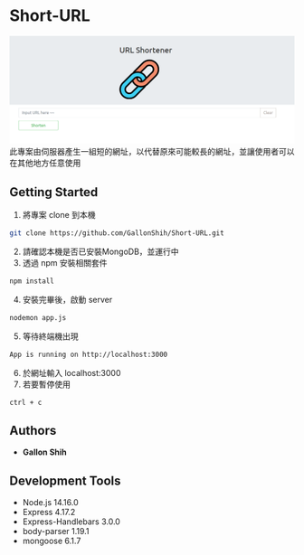 # Short-URL
![image](./public/image/snapshot_home_page.PNG)
此專案由伺服器產生一組短的網址，以代替原來可能較長的網址，並讓使用者可以在其他地方任意使用

## Getting Started
1. 將專案 clone 到本機
```bash
git clone https://github.com/GallonShih/Short-URL.git
```
2. 請確認本機是否已安裝MongoDB，並運行中
3. 透過 npm 安裝相關套件
```bash
npm install
```
4. 安裝完畢後，啟動 server
```bash
nodemon app.js
```
5. 等待終端機出現
```bash
App is running on http://localhost:3000
```
6. 於網址輸入 localhost:3000
7. 若要暫停使用
```bash
ctrl + c
```

## Authors

* **Gallon Shih** 

## Development Tools

* Node.js 14.16.0
* Express 4.17.2
* Express-Handlebars 3.0.0
* body-parser 1.19.1
* mongoose 6.1.7
